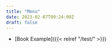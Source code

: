 ```yaml
---
title: "Menu"
date: 2023-02-07T09:24:09Z
draft: false
---
```


- [Book Example]({{< relref "/test/" >}})
